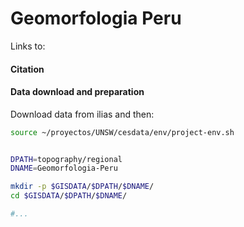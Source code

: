 # Geomorfologia Peru

Links to:


#### Citation

>

#### Data download and preparation

Download data from ilias and then:

```sh
source ~/proyectos/UNSW/cesdata/env/project-env.sh


DPATH=topography/regional
DNAME=Geomorfologia-Peru

mkdir -p $GISDATA/$DPATH/$DNAME/
cd $GISDATA/$DPATH/$DNAME/

#...

```

